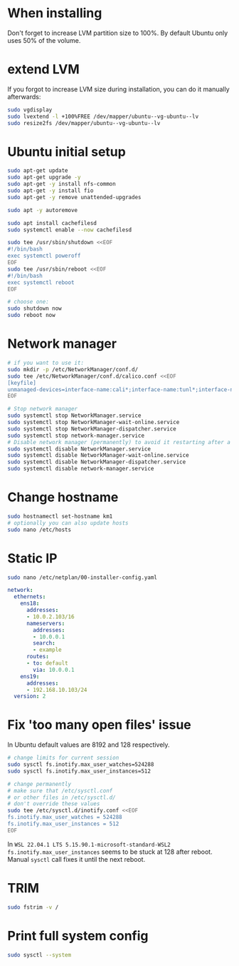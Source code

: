 
# When installing

Don't forget to increase LVM partition size to 100%.
By default Ubuntu only uses 50% of the volume.

# extend LVM

If you forgot to increase LVM size during installation,
you can do it manually afterwards:

```bash
sudo vgdisplay
sudo lvextend -l +100%FREE /dev/mapper/ubuntu--vg-ubuntu--lv
sudo resize2fs /dev/mapper/ubuntu--vg-ubuntu--lv
```

# Ubuntu initial setup

```bash
sudo apt-get update
sudo apt-get upgrade -y
sudo apt-get -y install nfs-common
sudo apt-get -y install fio
sudo apt-get -y remove unattended-upgrades

sudo apt -y autoremove

sudo apt install cachefilesd
sudo systemctl enable --now cachefilesd

sudo tee /usr/sbin/shutdown <<EOF
#!/bin/bash
exec systemctl poweroff
EOF
sudo tee /usr/sbin/reboot <<EOF
#!/bin/bash
exec systemctl reboot
EOF

# choose one:
sudo shutdown now
sudo reboot now
```

# Network manager

```bash
# if you want to use it:
sudo mkdir -p /etc/NetworkManager/conf.d/
sudo tee /etc/NetworkManager/conf.d/calico.conf <<EOF
[keyfile]
unmanaged-devices=interface-name:cali*;interface-name:tunl*;interface-name:vxlan.calico;interface-name:vxlan-v6.calico;interface-name:wireguard.cali;interface-name:wg-v6.cali
EOF

# Stop network manager
sudo systemctl stop NetworkManager.service
sudo systemctl stop NetworkManager-wait-online.service
sudo systemctl stop NetworkManager-dispatcher.service
sudo systemctl stop network-manager.service
# Disable network manager (permanently) to avoid it restarting after a reboot
sudo systemctl disable NetworkManager.service
sudo systemctl disable NetworkManager-wait-online.service
sudo systemctl disable NetworkManager-dispatcher.service
sudo systemctl disable network-manager.service
```

# Change hostname

```bash
sudo hostnamectl set-hostname km1
# optionally you can also update hosts
sudo nano /etc/hosts
```

# Static IP

```bash
sudo nano /etc/netplan/00-installer-config.yaml
```
```yaml
network:
  ethernets:
    ens18:
      addresses:
      - 10.0.2.103/16
      nameservers:
        addresses:
        - 10.0.0.1
        search:
        - example
      routes:
      - to: default
        via: 10.0.0.1
    ens19:
      addresses:
      - 192.168.10.103/24
  version: 2
```

# Fix 'too many open files' issue

In Ubuntu default values are 8192 and 128 respectively.

```bash
# change limits for current session
sudo sysctl fs.inotify.max_user_watches=524288
sudo sysctl fs.inotify.max_user_instances=512

# change permanently
# make sure that /etc/sysctl.conf
# or other files in /etc/sysctl.d/
# don't override these values
sudo tee /etc/sysctl.d/inotify.conf <<EOF
fs.inotify.max_user_watches = 524288
fs.inotify.max_user_instances = 512
EOF
```

In `WSL 22.04.1 LTS 5.15.90.1-microsoft-standard-WSL2`
`fs.inotify.max_user_instances` seems to be stuck at 128 after reboot.
Manual `sysctl` call fixes it until the next reboot.

# TRIM

```bash
sudo fstrim -v /
```

# Print full system config

```bash
sudo sysctl --system
```
